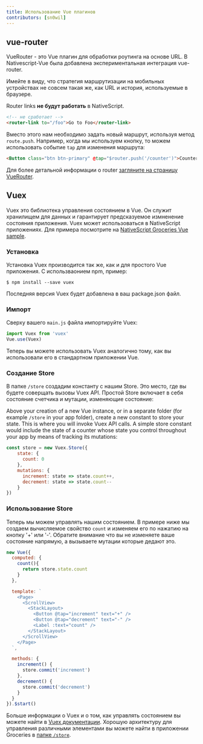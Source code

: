 ```yaml
---
title: Использование Vue плагинов
contributors: [sn0wil]
---
```


## vue-router

VueRouter - это Vue плагин для обработки роутинга на основе URL.
В Nativescript-Vue была добавлена экспериментальная интеграция vue-router.

Имейте в виду, что стратегия маршрутизации на мобильных устройствах не совсем такая же, как URL и история, используемые в браузере.

Router links **не будут работать** в NativeScript.

```html
<!-- не сработает -->
<router-link to="/foo">Go to Foo</router-link>
```

Вместо этого нам необходимо задать новый маршрут, используя метод `route.push`. Например, когда мы используем кнопку, то можем использовать событие `tap` для изменения маршрута:

```html
<Button class="btn btn-primary" @tap="$router.push('/counter')">Counter</Button>
```

Для более детальной информации о router [загляните на страницу VueRouter](/ru/docs/routing/vue-router/).

## Vuex

Vuex это библиотека управления состоянием в Vue. Он служит хранилищем для данных и гарантирует предсказуемое измненение состояния приложения. Vuex может использоваться в NativeScript приложениях. Для примера посмотрите на [NativeScript Groceries Vue sample](https://github.com/tralves/groceries-ns-vue). 

### Установка

Установка Vuex производится так же, как и для простого Vue приложения. C использваонием npm, пример:

```shell
$ npm install --save vuex
```

Последняя версия Vuex будет добавлена в ваш package.json файл.

### Импорт

Сверху вашего `main.js` файла импортируйте Vuex:

```js
import Vuex from 'vuex'
Vue.use(Vuex)
```
Теперь вы можете использовать Vuex аналогично тому, как вы использовали его в стандартном приложении Vue.

### Создание Store

В папке `/store` создадим константу с нашим Store. Это место, где вы будете соверщать вызовы Vuex API. Простой Store включает в себя состояние счетчика и мутации, изменяющие состояние:

Above your creation of a new Vue instance, or in a separate folder (for example `/store` in your app folder), create a new constant to store your state. This is where you will invoke Vuex API calls. A simple store constant would include the state of a counter whose state you control throughout your app by means of tracking its mutations:

```js
const store = new Vuex.Store({
    state: {
      count: 0
    },
    mutations: {
      increment: state => state.count++,
      decrement: state => state.count--
    }
})
```

### Использование Store

Теперь мы можем управлять нашим состоянием. В примере ниже мы создаем вычисляемое свойство `count` и изменяем его по нажатию на кнопку '+' или '-'. Обратите внимание что вы не изменяете ваше состояние напрямую, а вызываете мутации которые дедают это.

```js
new Vue({
  computed: {
    count(){
      return store.state.count
    }
  },

  template: `
    <Page>
      <ScrollView>
        <StackLayout>
          <Button @tap="increment" text="+" />
          <Button @tap="decrement" text="-" />
          <Label :text="count" />
        </StackLayout>
      </ScrollView>
    </Page>
  `,

  methods: {
    increment() {
      store.commit('increment')
    },
    decrement() {
      store.commit('decrement')
    }
  }
}).$start()
```

Больше информации о Vuex и о том, как управлять состоянием вы можете найти в [Vuex документации](https://vuex.vuejs.org/ru/). Хорошую архитектуру для управления различными элементами вы можете найти в приложении Groceries в [папке `/store`](https://github.com/tralves/groceries-ns-vue/tree/master/src/store).

